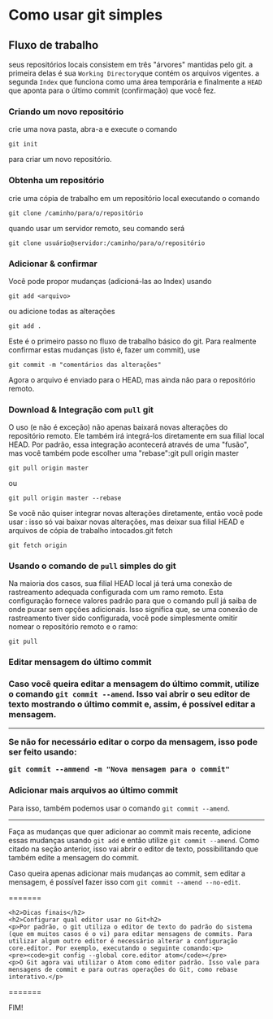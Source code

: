 # Como usar git simples

<h2>Fluxo de trabalho</h2>

<p>seus repositórios locais consistem em três "árvores" mantidas pelo git. a primeira delas é sua <code>Working Directory</code>que contém os arquivos vigentes. a segunda <code>Index</code> que funciona como uma área temporária e finalmente a <code>HEAD</code> que aponta para o último commit (confirmação) que você fez.</p>

<h3>Criando um novo repositório</h3>

<p>crie uma nova pasta, abra-a e execute o comando</p>
<pre><code>git init</code></pre>
<p>para criar um novo repositório.</p>


<h3>Obtenha um repositório</h3>

<p>crie uma cópia de trabalho em um repositório local executando o comando</p>
<pre><code>git clone /caminho/para/o/repositório</code></pre>
<p>quando usar um servidor remoto, seu comando será</p>
<pre><code>git clone usuário@servidor:/caminho/para/o/repositório</code></pre>

<h3>Adicionar & confirmar</h3>

<p>Você pode propor mudanças (adicioná-las ao Index) usando</p>
<pre><code>git add &lt;arquivo&gt;</code></pre>
<p>ou adicione todas as alterações</p>
<pre><code>git add .</code></pre>
<p>Este é o primeiro passo no fluxo de trabalho básico do git. Para realmente confirmar estas mudanças (isto é, fazer um commit), use</p>
<pre><code>git commit -m "comentários das alterações"</code></pre>
<p>Agora o arquivo é enviado para o HEAD, mas ainda não para o repositório remoto.</p>

<h3>Download & Integração com <code>pull</code> git</h3>

<p>O uso (e não é exceção) não apenas baixará novas alterações do repositório remoto. Ele também irá integrá-los diretamente em sua filial local HEAD. Por padrão, essa integração acontecerá através de uma "fusão", mas você também pode escolher uma "rebase":git pull origin master</p>
<pre><code>git pull origin master</code></pre><p>ou</p><pre><code>git pull origin master --rebase</code></pre>
<p>Se você não quiser integrar novas alterações diretamente, então você pode usar : isso só vai baixar novas alterações, mas deixar sua filial HEAD e arquivos de cópia de trabalho intocados.git fetch</p>
<pre><code>git fetch origin</code></pre>

<h3>Usando o comando de <code>pull</code> simples do git</h3>

<p>Na maioria dos casos, sua filial HEAD local já terá uma conexão de rastreamento adequada configurada com um ramo remoto. Esta configuração fornece valores padrão para que o comando pull já saiba de onde puxar sem opções adicionais. Isso significa que, se uma conexão de rastreamento tiver sido configurada, você pode simplesmente omitir nomear o repositório remoto e o ramo:</p>
<pre><code>git pull</code></pre>

<h3>Editar mensagem do último commit<h3>

<p>Caso você queira editar a mensagem do último commit, utilize o comando <code>git commit --amend</code>. Isso vai abrir o seu editor de texto mostrando o último commit e, assim, é possível editar a mensagem.<hr>
Se não for necessário editar o corpo da mensagem, isso pode ser feito usando:</p>
<pre><code>git commit --ammend -m "Nova mensagem para o commit"</code></pre>

<h3>Adicionar mais arquivos ao último commit</h3>

<p>Para isso, também podemos usar o comando <code>git commit --amend</code>.<hr>
Faça as mudanças que quer adicionar ao commit mais recente, adicione essas mudanças usando <code>git add</code> e então utilize <code>git commit --amend</code>. Como citado na seção anterior, isso vai abrir o editor de texto, possibilitando que também edite a mensagem do commit.</p>
<p>Caso queira apenas adicionar mais mudanças ao commit, sem editar a mensagem, é possível fazer isso com <code>git commit --amend --no-edit</code>.</p>

=======
<!-- Inicio de aside -->
    <h2>Dicas finais</h2>
    <h2>Configurar qual editor usar no Git<h2>
    <p>Por padrão, o git utiliza o editor de texto do padrão do sistema (que em muitos casos é o vi) para editar mensagens de commits. Para utilizar algum outro editor é necessário alterar a configuração core.editor. Por exemplo, executando o seguinte comando:<p>
    <pre><code>git config --global core.editor atom</code></pre>
    <p>O Git agora vai utilizar o Atom como editor padrão. Isso vale para mensagens de commit e para outras operações do Git, como rebase interativo.</p>
<!-- Fim de aside -->
=======
<p>FIM!</p>